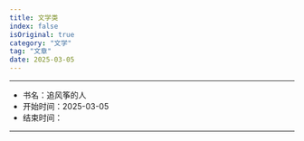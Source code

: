 ```yaml
---
title: 文学类
index: false
isOriginal: true
category: "文学"
tag: "文章"
date: 2025-03-05
---
```

--------------------------------
- 书名：追风筝的人
- 开始时间：2025-03-05
- 结束时间：
--------------------------------
